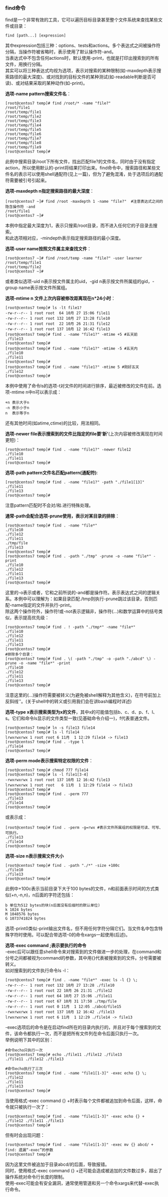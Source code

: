 ### find命令


find是一个非常有效的工具，它可以遍历目标目录甚至整个文件系统来查找某些文件或目录：

    find [path...] [expression]

其中expression包括三种：options、tests和actions。多个表达式之间被操作符分隔，当操作符被省略时，表示使用了默认操作符-and。  
当表达式中不包含任何actions时，默认使用-print，也就是打印出搜索到的所有文件，用换行分隔。  
其实可以将三种表达式均视为选项，表示对搜索的某种限制(如-maxdepth表示搜索路径的最大深度)、或对找到的目标文件的某种测试(如-readable判断是否可读)、或对结果采取的某种动作(如-print)。

**选项-name pattern搜索文件名**：

    [root@centos7 temp]# find /root/* -name "file?"      
    /root/file1
    /root/temp/file1
    /root/temp/file2
    /root/temp/file3
    /root/temp/file4
    /root/temp/file5
    /root/temp/file6
    /root/temp/file7
    /root/temp/file8
    /root/temp/file9
    [root@centos7 temp]#

此例中搜索目录/root下所有文件，找出匹配file?的文件名，同时由于没有指定action，所以使用默认的-print将结果打印出来。find命令中，搜索路径和某些文件名的表示可以使用shell通配符(见上一篇)，但为了避免混淆，处于选项后的通配符需要被引号引起来。

**选项-maxdepth n指定搜索路径的最大深度**：

    [root@centos7 ~]# find /root -maxdepth 1 -name "file?"  #注意表达式之间的隐含操作符 -and
    /root/file1
    [root@centos7 ~]#

本例中指定最大深度为1，表示只搜索/root目录，而不进入任何它的子目录去搜索。  
和此选项相对应，-mindepth表示指定搜索路径的最小深度。

**选项-user name按照文件属主来查找文件**：

    [root@centos7 ~]# find /root/temp -name "file?" -user learner
    /root/temp/file1
    /root/temp/file2
    [root@centos7 ~]# 

或者类似选项-uid n表示按文件属主的uid，-gid n表示按文件所属组的gid，-group name表示按文件所属组。

**选项-mtime n 文件上次内容被修改距离现在n*24小时**：

    [root@centos7 temp]# ls -lt file1?
    -rw-r--r-- 1 root root  64 10月 27 15:06 file11
    -rw-r--r-- 1 root root 132 10月 27 13:28 file10
    -rw-r--r-- 1 root root  22 10月 26 21:31 file12
    -rw-r--r-- 1 root root 137 10月 12 16:42 file13
    [root@centos7 temp]# find . -name "file1?" -mtime +5 #五天前
    ./file13
    [root@centos7 temp]# 
    [root@centos7 temp]# find . -name "file1?" -mtime -5 #五天内
    ./file10
    ./file11
    [root@centos7 temp]#
    [root@centos7 temp]# find . -name "file1?" -mtime 5 #刚好五天
    ./file12
    [root@centos7 temp]#

本例中使用了命令ls的选项-t对文件的时间进行排序，最近被修改的文件在前。选项-mtime n中n可以表示成：

    +n 表示大于n
    -n 表示小于n
    n  表示等于n

还有其他时间(如atime,ctime)的比较，用法相同。

**选项-newer file表示搜索到的文件比指定的file要‘新’**(上次内容被修改离现在时间更短)：

    [root@centos7 temp]# find . -name "file1?" -newer file12
    ./file10
    ./file11
    [root@centos7 temp]# 

**选项-path pattern文件名匹配pattern(通配符)**:

    [root@centos7 temp]# find . -name "file1?" -path "./file1[13]"
    ./file11
    ./file13
    [root@centos7 temp]#

注意pattern匹配时不会对/和.进行特殊处理。

**通常-path会配合选项-prune使用，表示对某目录的排除**：

    [root@centos7 temp]# find . -name "file*"
    ./file10
    ./file12
    ./file11
    ./tmp/file
    ./file13
    [root@centos7 temp]#
    [root@centos7 temp]# find . -path "./tmp" -prune -o -name "file*" -print
    ./file10
    ./file12
    ./file11
    ./file13
    [root@centos7 temp]#

这里的-o表示或者，它和之前所说的-and都是操作符。表示表达式之间的逻辑关系。本例中可以理解为：如果目录匹配./tmp则执行-prune跳过该目录，否则匹配-name指定的文件并执行-print。  
除这两个操作符外，操作符!或-not表示逻辑非，操作符(...)和数学运算中的括号类似，表示提高优先级：

    [root@centos7 temp]# find . ! -path "./tmp*" -name "file*"      
    ./file10
    ./file12
    ./file11
    ./file13
    [root@centos7 temp]#
    #排除多个目录：
    [root@centos7 temp]# find . \( -path "./tmp" -o -path "./abcd" \) -prune -o -name "file*" -print
    ./file10
    ./file12
    ./file11
    ./file13
    [root@centos7 temp]#

注意这里的(...)操作符需要被转义(为避免被shell解释为其他含义)，在符号前加上反斜线'\'。(关于shell中的转义或引用我们会在讲bash编程时详述)

**选项-type x表示搜索类型为x的文件**，其中x的可能值包括b、c、d、p、f、l、s。它们和命令ls显示的文件类型一致(见基础命令介绍一)，f代表普通文件。

    [root@centos7 temp]# ln -s file13 file14
    [root@centos7 temp]# ls -l file14
    lrwxrwxrwx 1 root root 6 11月  1 12:29 file14 -> file13
    [root@centos7 temp]# find . -type l
    ./file14
    [root@centos7 temp]# 

**选项-perm mode表示搜索特定权限的文件**：

    [root@centos7 temp]# chmod 777 file14
    [root@centos7 temp]# ls -l file1[3-4]
    -rwxrwxrwx 1 root root 137 10月 12 16:42 file13
    lrwxrwxrwx 1 root root   6 11月  1 12:29 file14 -> file13
    [root@centos7 temp]# 
    [root@centos7 temp]# find . -perm 777
    ./file13
    ./file14
    [root@centos7 temp]# 

或表示成：

    [root@centos7 temp]# find . -perm -g=rwx #表示文件所属组的权限是可读、可写、可执行。
    ./file13
    ./file14
    [root@centos7 temp]#

**选项-size n表示搜索文件大小**

    [root@centos7 temp]# find . -path "./*" -size +100c
    ./file10
    ./file13
    [root@centos7 temp]#

此例中+100c表示当前目录下大于100 bytes的文件，n和前面表示时间的方式类似(+n,-n,n)，n后面的字符还包括：

    b 单位为512 bytes的块(n后面没有后缀时的默认单位)
    k 1024 bytes
    M 1048576 bytes
    G 1073741824 bytes

选项-print0类似-print输出文件名，但不用任何字符分隔它们。当文件名中包含特殊字符时使用。可以配合带选项-0的命令xargs一起使用(后述)。

**选项-exec command ;表示要执行的命令**  
-exec后可以跟任意shell命令来对搜索到的文件做进一步的处理，在command和分号之间都被视为command的参数，其中用{}代表被搜索到的文件。分号需要被转义。  
如对搜索到的文件执行命令ls -l：

    [root@centos7 temp]# find . -name "file*" -exec ls -l {} \;
    -rw-r--r-- 1 root root 132 10月 27 13:28 ./file10
    -rw-r--r-- 1 root root 22 10月 26 21:31 ./file12
    -rw-r--r-- 1 root root 64 10月 27 15:06 ./file11
    -rw-r--r-- 1 root root 67 10月 31 17:50 ./tmp/file
    -rw-r--r-- 1 root root 0 11月  1 12:05 ./abcd/file15
    -rwxrwxrwx 1 root root 137 10月 12 16:42 ./file13
    lrwxrwxrwx 1 root root 6 11月  1 12:29 ./file14 -> file13

-exec选项后的命令是在启动find所在的目录内执行的，并且对于每个搜索到的文件，该命令都执行一次，而不是把所有文件列在命令后面只执行一次。  
举例说明下其中的区别：

    #命令echo只执行一次
    [root@centos7 temp]# echo ./file11 ./file12 ./file13
    ./file11 ./file12 ./file13
    
    #命令echo执行了三次
    [root@centos7 temp]# find . -name "file1[1-3]" -exec echo {} \;
    ./file12
    ./file11
    ./file13
    [root@centos7 temp]# 

当使用格式-exec command {} +时表示每个文件都被追加到命令后面，这样，命令就只被执行一次了：

    [root@centos7 temp]# find . -name "file1[1-3]" -exec echo {} +
    ./file12 ./file11 ./file13
    [root@centos7 temp]#

但有时会出现问题：

    [root@centos7 temp]# find . -name "file1[1-3]" -exec mv {} abcd/ +
    find: 遗漏“-exec”的参数
    [root@centos7 temp]# 

因为这里文件被追加于目录abcd/的后面，导致报错。  
同时，使用格式-exec command {} +还可能会造成被追加的文件数过多，超出了操作系统对命令行长度的限制。  
使用-exec可能会有安全漏洞，通常使用管道和另一个命令xargs来代替-exec执行命令。
